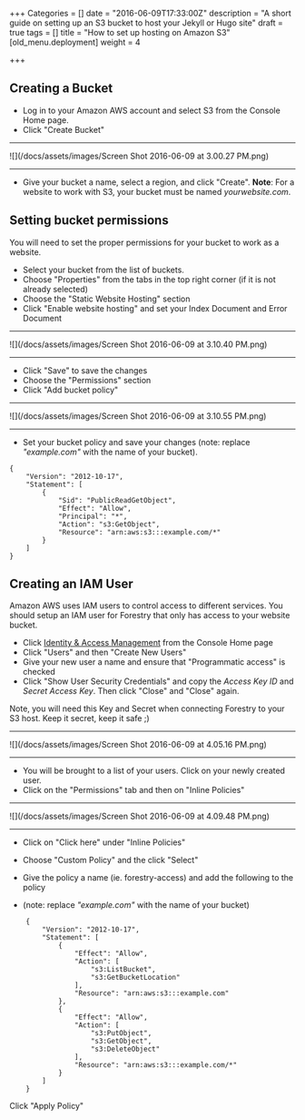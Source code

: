 +++
Categories = []
date = "2016-06-09T17:33:00Z"
description = "A short guide on setting up an S3 bucket to host your Jekyll or Hugo site"
draft = true
tags = []
title = "How to set up hosting on Amazon S3"
[old_menu.deployment]
weight = 4

+++
## Creating a Bucket

*   Log in to your Amazon AWS account and select S3 from the Console Home page.
*   Click "Create Bucket"

* * *

![](/docs/assets/images/Screen Shot 2016-06-09 at 3.00.27 PM.png)

* * *

*   Give your bucket a name, select a region, and click "Create". **Note**: For a website to work with S3, your bucket must be named _yourwebsite.com_.

## Setting bucket permissions

You will need to set the proper permissions for your bucket to work as a website.

*   Select your bucket from the list of buckets.
*   Choose "Properties" from the tabs in the top right corner (if it is not already selected)
*   Choose the "Static Website Hosting" section
*   Click "Enable website hosting" and set your Index Document and Error Document

* * *

![](/docs/assets/images/Screen Shot 2016-06-09 at 3.10.40 PM.png)

* * *

*   Click "Save" to save the changes
*   Choose the "Permissions" section
*   Click "Add bucket policy"

* * *

![](/docs/assets/images/Screen Shot 2016-06-09 at 3.10.55 PM.png)

* * *

*   Set your bucket policy and save your changes (note: replace _"example.com"_ with the name of your bucket).

```
{
	"Version": "2012-10-17",
	"Statement": [
		{
			"Sid": "PublicReadGetObject",
			"Effect": "Allow",
			"Principal": "*",
			"Action": "s3:GetObject",
			"Resource": "arn:aws:s3:::example.com/*"
		}
	]
}

```

## Creating an IAM User

Amazon AWS uses IAM users to control access to different services. You should setup an IAM user for Forestry that only has access to your website bucket.

*   Click [Identity & Access Management](https://console.aws.amazon.com/iam/) from the Console Home page
*   Click "Users" and then "Create New Users"
*   Give your new user a name and ensure that "Programmatic access" is checked
*   Click "Show User Security Credentials" and copy the _Access Key ID_ and _Secret Access Key_. Then click "Close" and "Close" again.

Note, you will need this Key and Secret when connecting Forestry to your S3 host. Keep it secret, keep it safe ;)

* * *

![](/docs/assets/images/Screen Shot 2016-06-09 at 4.05.16 PM.png)

* * *

*   You will be brought to a list of your users. Click on your newly created user.
*   Click on the "Permissions" tab and then on "Inline Policies"

* * *

![](/docs/assets/images/Screen Shot 2016-06-09 at 4.09.48 PM.png)

* * *

*   Click on "Click here" under "Inline Policies"

*   Choose "Custom Policy" and the click "Select"

*   Give the policy a name (ie. forestry-access) and add the following to the policy

*   (note: replace _"example.com"_ with the name of your bucket)

```
    {
        "Version": "2012-10-17",
        "Statement": [
            {
                "Effect": "Allow",
                "Action": [
                    "s3:ListBucket",
                    "s3:GetBucketLocation"
                ],
                "Resource": "arn:aws:s3:::example.com"
            },
            {
                "Effect": "Allow",
                "Action": [
                    "s3:PutObject",
                    "s3:GetObject",
                    "s3:DeleteObject"
                ],
                "Resource": "arn:aws:s3:::example.com/*"
            }
        ]
    }

```

Click "Apply Policy"
